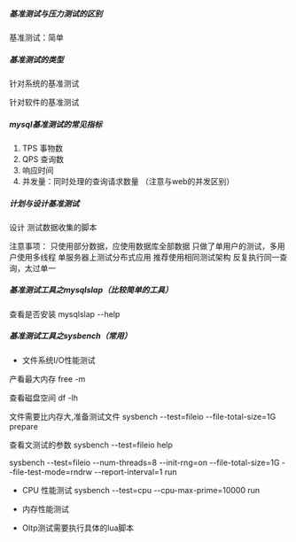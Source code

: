 ##### 基准测试与压力测试的区别
基准测试：简单




##### 基准测试的类型

针对系统的基准测试

针对软件的基准测试



##### mysql基准测试的常见指标
1. TPS 事物数
2. QPS 查询数
3. 响应时间
4. 并发量：同时处理的查询请求数量 （注意与web的并发区别）



##### 计划与设计基准测试
设计
测试数据收集的脚本



注意事项：
只使用部分数据，应使用数据库全部数据
只做了单用户的测试，多用户使用多线程
单服务器上测试分布式应用 推荐使用相同测试架构
反复执行同一查询，太过单一


##### 基准测试工具之mysqlslap（比较简单的工具）
查看是否安装
mysqlslap --help







##### 基准测试工具之sysbench（常用）
- 文件系统I/O性能测试

产看最大内存
free -m


查看磁盘空间
df -lh

文件需要比内存大,准备测试文件
sysbench --test=fileio --file-total-size=1G prepare

查看文测试的参数
sysbench --test=fileio help

sysbench --test=fileio --num-threads=8 --init-rng=on --file-total-size=1G --file-test-mode=rndrw --report-interval=1 run



- CPU 性能测试
sysbench --test=cpu --cpu-max-prime=10000 run


- 内存性能测试



- Oltp测试需要执行具体的lua脚本
